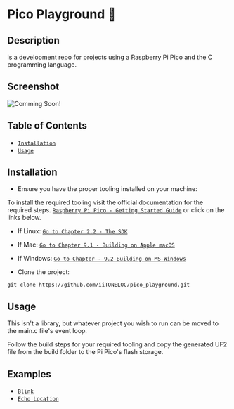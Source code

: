 # Pico Playground &#127827;

## Description

is a development repo for projects using a Raspberry Pi Pico and the C programming language.

## Screenshot

![Comming Soon!](https://images.unsplash.com/photo-1562447208-3d5f81e66179?ixlib=rb-4.0.3&ixid=MnwxMjA3fDB8MHxwaG90by1wYWdlfHx8fGVufDB8fHx8&auto=format&fit=crop&w=1074&q=80)

## Table of Contents

- [`Installation`](#installation)
- [`Usage`](#usage)

## Installation

- Ensure you have the proper tooling installed on your machine:

To install the required tooling visit the official documentation for the required steps.
[`Raspberry Pi Pico - Getting Started Guide`](https://datasheets.raspberrypi.com/pico/getting-started-with-pico.pdf) or click on the links below.

- If Linux: [`Go to Chapter 2.2 - The SDK`](https://datasheets.raspberrypi.com/pico/getting-started-with-pico.pdf#%5B%7B%22num%22%3A9%2C%22gen%22%3A0%7D%2C%7B%22name%22%3A%22XYZ%22%7D%2C115%2C841.89%2Cnull%5D)
- If Mac: [`Go to Chapter 9.1 - Building on Apple macOS`](https://datasheets.raspberrypi.com/pico/getting-started-with-pico.pdf#%5B%7B%22num%22%3A41%2C%22gen%22%3A0%7D%2C%7B%22name%22%3A%22XYZ%22%7D%2C115%2C646.89%2Cnull%5D)
- If Windows: [`Go to Chapter - 9.2 Building on MS Windows`](https://datasheets.raspberrypi.com/pico/getting-started-with-pico.pdf#%5B%7B%22num%22%3A43%2C%22gen%22%3A0%7D%2C%7B%22name%22%3A%22XYZ%22%7D%2C115%2C211.6458%2Cnull%5D)

- Clone the project:

```shell
git clone https://github.com/iiTONELOC/pico_playground.git
```

## Usage

This isn't a library, but whatever project you wish to run can be moved to the main.c file's event loop.

Follow the build steps for your required tooling and copy the generated UF2 file from the build folder to the Pi Pico's flash storage.

## Examples

- [`Blink`](./src/blink/README.md#description)
- [`Echo Location`](./src/echoLocation/README.md#description)
